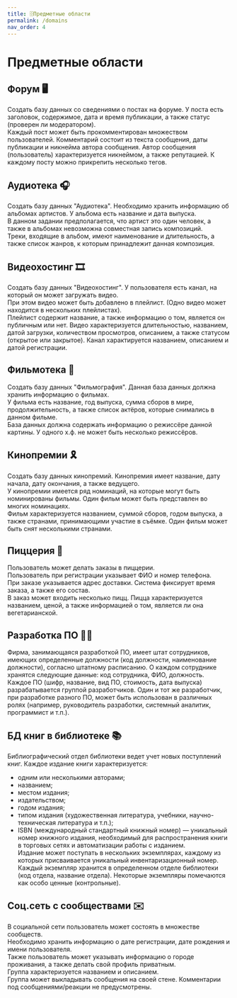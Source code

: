 ```yaml
---
title: 🗄️Предметные области
permalink: /domains
nav_order: 4
---
```


# Предметные области

## Форум 🖥️
Создать базу данных со сведениями о постах на форуме. У поста есть заголовок, содержимое, дата и время публикации, а также статус (проверен ли модератором). <br>
Каждый пост может быть прокомментирован множеством пользователей. Комментарий состоит из текста сообщения, даты публикации и никнейма автора сообщения. 
Автор сообщения (пользователь) характеризуется никнеймом, а также репутацией.
К каждому посту можно прикрепить несколько тегов.

## Аудиотека 🎧
Создать базу данных "Аудиотека".
Необходимо хранить информацию об альбомах артистов. У альбома есть название и дата выпуска. <br>
В данном задании предполагается, что артист это один человек, а также в альбомах невозможна совместная запись композиций. <br>
Треки, входящие в альбом, имеют наименование и длительность, а также список жанров, к которым принадлежит данная композиция.

## Видеохостинг 🎞️
Создать базу данных "Видеохостинг".
У пользователя есть канал, на который он может загружать видео. <br>
При этом видео может быть добавлено в плейлист. (Одно видео может находится в нескольких плейлистах). <br>
Плейлист содержит название, а также информацию о том, является он публичным или нет.
Видео характеризуется длительностью, названием, датой загрузки, количеством просмотров, описанием, а также статусом (открытое или закрытое). 
Канал характируется названием, описанием и датой регистрации.

## Фильмотека 🍿
Создать базу данных "Фильмография".
Данная база данных должна хранить информацию о фильмах. <br>
У фильма есть название, год выпуска, сумма сборов в мире, продолжительность, а также список актёров, которые снимались в данном фильме. <br>
База данных должна содержать информацию о режиссёре данной картины. У одного х.ф. не может быть несколько режиссёров.

## Кинопремии 🎗️
Создать базу данных кинопремий.
Кинопремия имеет название, дату начала, дату окончания, а также ведущего. <br>
У кинопремии имеется ряд номинаций, на которые могут быть номинированы фильмы. Один фильм может быть представлен во многих номинациях. <br>
Фильм характеризуется названием, суммой сборов, годом выпуска, а также странами, принимающими участие в съёмке. Один фильм может быть снят несколькими странами.

## Пиццерия 🍕
Пользователь может делать заказы в пиццерии. <br>
Пользователь при регистрации указывает ФИО и номер телефона. <br>
При заказе указывается адрес доставки. Система фиксирует время заказа, а также его состав. <br>
В заказ может входить несколько пицц.
Пицца характеризуется названием, ценой, а также информацией о том, является ли она вегетарианской.

## Разработка ПО 🧑‍💻
Фирма, занимающаяся разработкой ПО, имеет штат сотрудников, имеющих определенные должности (код должности, наименование должности), согласно штатному расписанию. О каждом сотруднике хранятся следующие данные: код сотрудника, ФИО, должность. <br>
Каждое ПО (шифр, название, вид ПО, стоимость, дата выпуска) разрабатывается группой разработчиков. Один и тот же разработчик, при разработке разного ПО, может быть использован в различных ролях (например, руководитель разработки, системный аналитик, программист и т.п.).

## БД книг в библиотеке 📚
Библиографический отдел библиотеки ведет  учет новых поступлений книг. Каждое издание книги характеризуется:
- одним или несколькими авторами;
- названием;
- местом издания;
- издательством;
- годом издания;
- типом издания (художественная литература, учебники, научно-техническая литература и т.п.);
- ISBN (международный стандартный книжный номер) — уникальный номер книжного издания, необходимый для распространения книги в торговых сетях и автоматизации работы с изданием. <br>
Издание может поступать в нескольких экземплярах, каждому из которых присваивается уникальный инвентаризационный номер. <br>
Каждый экземпляр хранится в определенном отделе библиотеки (код отдела, название отдела). Некоторые экземпляры помечаются как особо ценные (контрольные).

## Соц.сеть с сообществами ✉️
В социальной сети пользователь может состоять в множестве сообществ. <br>
Необходимо хранить информацию о дате регистрации, дате рождения и имени пользователя. <br>
Также пользователь может указывать информацию о городе проживания, а также делать свой профиль приватным. <br>
Группа характеризуется названием и описанием. <br>
Группа может выкладывать сообщения на своей стене. Комментарии под сообщениями/реакции не предусмотрены. <br>
